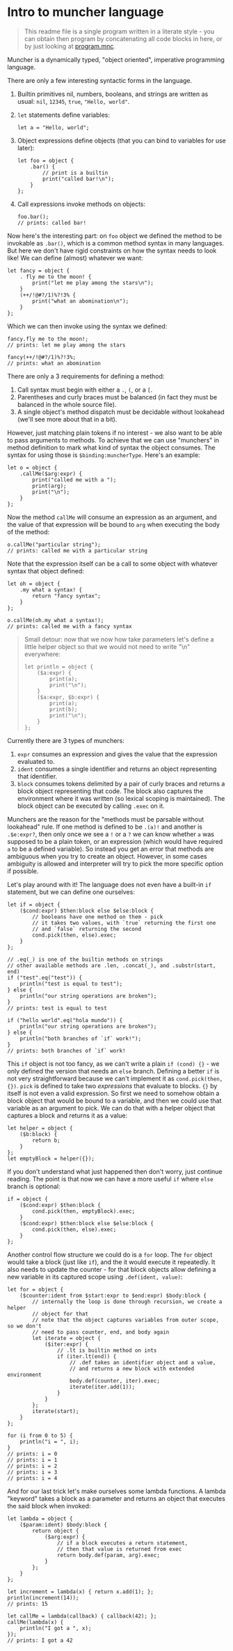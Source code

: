 # Intro to muncher language

> This readme file is a single program written in a literate style - you can
> obtain then program by concatenating all code blocks in here, or by just
> looking at [program.mnc](./program.mnc).

Muncher is a dynamically typed, "object oriented", imperative programming
language.

There are only a few interesting syntactic forms in the language.

1. Builtin primitives nil, numbers, booleans, and strings are written as usual:
`nil`, `12345`, `true`, `"Hello, world"`.

2. `let` statements define variables:

    ```
    let a = "Hello, world";
    ```

3. Object expressions define objects (that you can bind to variables for use
later):

    ```
    let foo = object {
        .bar() {
            // print is a builtin
            print("called bar!\n");
        }
    };
    ```

4. Call expressions invoke methods on objects:

    ```
    foo.bar();
    // prints: called bar!
    ```

Now here's the interesting part: on `foo` object we defined the method to be
invokable as `.bar()`, which is a common method syntax in many languages. But
here we don't have rigid constraints on how the syntax needs to look like! We
can define (almost) whatever we want:

```
let fancy = object {
    . fly me to the moon! {
        print("let me play among the stars\n");
    }
    (++/!@#?/1)%?!3% {
        print("what an abomination\n");
    }
};
```

Which we can then invoke using the syntax we defined:

```
fancy.fly me to the moon!;
// prints: let me play among the stars

fancy(++/!@#?/1)%?!3%;
// prints: what an abomination
```

There are only a 3 requirements for defining a method:

1. Call syntax must begin with either a `.`, `(`, or a `[`.
2. Parentheses and curly braces must be balanced (in fact they must be balanced
in the whole source file).
3. A single object's method dispatch must be decidable without lookahead (we'll
see more about that in a bit).

However, just matching plain tokens if no interest - we also want to be able to
pass arguments to methods. To achieve that we can use "munchers" in method
definition to mark what kind of syntax the object consumes. The syntax for using
those is `$binding:muncherType`. Here's an example:

```
let o = object {
    .callMe($arg:expr) {
        print("called me with a ");
        print(arg);
        print("\n");
    }
};
```

Now the method `callMe` will consume an expression as an argument, and the value
of that expression will be bound to `arg` when executing the body of the method:

```
o.callMe("particular string");
// prints: called me with a particular string
```

Note that the expression itself can be a call to some object with whatever
syntax that object defined:

```
let oh = object {
    .my what a syntax! {
        return "fancy syntax";
    }
};

o.callMe(oh.my what a syntax!);
// prints: called me with a fancy syntax
```

> Small detour: now that we now how take parameters let's define a little
> helper object so that we would not need to write "\n" everywhere:
> ```
> let println = object {
>     ($a:expr) {
>         print(a);
>         print("\n");
>     }
>     ($a:expr, $b:expr) {
>         print(a);
>         print(b);
>         print("\n");
>     }
> };

Currently there are 3 types of munchers:

1. `expr` consumes an expression and gives the value that the expression
evaluated to.
2. `ident` consumes a single identifier and returns an object representing that
identifier.
3. `block` consumes tokens delimited by a pair of curly braces and returns a
block object representing that code. The block also captures the environment
where it was written (so lexical scoping is maintained). The block object can be
executed by calling `.exec` on it.

Munchers are the reason for the "methods must be parsable without lookahead"
rule. If one method is defined to be `.(a)!` and another is `.$e:expr?`,
then only once we see a `!` or a `?` we can know whether `a` was supposed to be
a plain token, or an expression (which would have required `a` to be a defined
variable). So instead you get an error that methods are ambiguous when you try
to create an object. However, in some cases ambiguity is allowed and interpreter
will try to pick the more specific option if possible.

Let's play around with it! The language does not even have a built-in `if`
statement, but we can define one ourselves:

```
let if = object {
    ($cond:expr) $then:block else $else:block {
        // booleans have one method on them - pick
        // it takes two values, with `true` returning the first one
        // and `false` returning the second
        cond.pick(then, else).exec;
    }
};

// .eq(_) is one of the builtin methods on strings
// other available methods are .len, .concat(_), and .substr(start, end)
if ("test".eq("test")) {
    println("test is equal to test");
} else {
    println("our string operations are broken");
}
// prints: test is equal to test

if ("hello world".eq("hola mundo")) {
    println("our string operations are broken");
} else {
    println("both branches of `if` work!");
}
// prints: both branches of `if` work!
```

This `if` object is not too fancy, as we can't write a plain `if (cond) {}` - we
only defined the version that needs an `else` branch. Defining a better `if` is
not very straightforward because we can't implement it as `cond.pick(then, {})`.
`pick` is defined to take two *expressions* that evaluate to blocks. `{}` by
itself is not even a valid expression. So first we need to somehow obtain a
block object that would be bound to a variable, and then we could use that
variable as an argument to pick. We can do that with a helper object that
captures a block and returns it as a value:

```
let helper = object {
    ($b:block) {
        return b;
    }
};
let emptyBlock = helper({});
```

If you don't understand what just happened then don't worry, just continue
reading. The point is that now we can have a more useful `if` where `else`
branch is optional:

```
if = object {
    ($cond:expr) $then:block {
        cond.pick(then, emptyBlock).exec;
    }
    ($cond:expr) $then:block else $else:block {
        cond.pick(then, else).exec;
    }
};
```

Another control flow structure we could do is a `for` loop. The `for` object
would take a block (just like `if`), and the it would execute it repeatedly. It
also needs to update the counter - for that block objects allow defining a new
variable in its captured scope using `.def(ident, value)`:

```
let for = object {
    ($counter:ident from $start:expr to $end:expr) $body:block {
        // internally the loop is done through recursion, we create a helper
        // object for that
        // note that the object captures variables from outer scope, so we don't
        // need to pass counter, end, and body again
        let iterate = object {
            ($iter:expr) {
                // .lt is builtin method on ints
                if (iter.lt(end)) {
                    // .def takes an identifier object and a value,
                    // and returns a new block with extended environment
                    body.def(counter, iter).exec;
                    iterate(iter.add(1));
                }
            }
        };
        iterate(start);
    }
};

for (i from 0 to 5) {
    println("i = ", i);
}
// prints: i = 0
// prints: i = 1
// prints: i = 2
// prints: i = 3
// prints: i = 4
```

And for our last trick let's make ourselves some lambda functions. A lambda
"keyword" takes a block as a parameter and returns an object that executes the
said block when invoked:

```
let lambda = object {
    ($param:ident) $body:block {
        return object {
            ($arg:expr) {
                // if a block executes a return statement,
                // then that value is returned from exec
                return body.def(param, arg).exec;
            }
        };
    }
};

let increment = lambda(x) { return x.add(1); };
println(increment(14));
// prints: 15

let callMe = lambda(callback) { callback(42); };
callMe(lambda(x) {
    println("I got a ", x);
});
// prints: I got a 42
```
